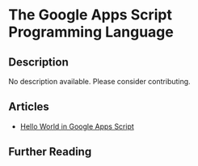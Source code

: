 # The Google Apps Script Programming Language

## Description

No description available. Please consider contributing.

## Articles

- [Hello World in Google Apps Script](https://sampleprograms.io/projects/hello-world/google-apps-script)

## Further Reading